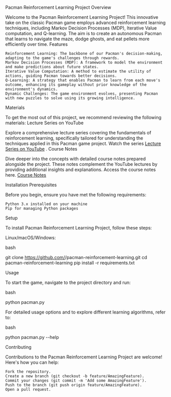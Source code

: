 Pacman Reinforcement Learning Project
Overview

Welcome to the Pacman Reinforcement Learning Project! This innovative take on the classic Pacman game employs advanced reinforcement learning techniques, including Markov Decision Processes (MDP), Iterative Value computation, and Q-learning. The aim is to create an autonomous Pacman that learns to navigate the maze, dodge ghosts, and eat pellets more efficiently over time.
Features

    Reinforcement Learning: The backbone of our Pacman's decision-making, adapting to the game's challenges through rewards.
    Markov Decision Processes (MDP): A framework to model the environment and make predictions about future states.
    Iterative Value Computation: A method to estimate the utility of actions, guiding Pacman towards better decisions.
    Q-Learning: A strategy that enables Pacman to learn from each move's outcome, enhancing its gameplay without prior knowledge of the environment's dynamics.
    Dynamic Challenges: The game environment evolves, presenting Pacman with new puzzles to solve using its growing intelligence.

Materials

To get the most out of this project, we recommend reviewing the following materials:
Lecture Series on YouTube

Explore a comprehensive lecture series covering the fundamentals of reinforcement learning, specifically tailored for understanding the techniques applied in this Pacman game project. Watch the series [Lecture Series on YouTube](https://www.youtube.com/watch?v=16Dir4QqCUg&list=PLsOUugYMBBJENfZ3XAToMsg44W7LeUVhF)
.
Course Notes

Dive deeper into the concepts with detailed course notes prepared alongside the project. These notes complement the YouTube lectures by providing additional insights and explanations. Access the course notes here. [Course Notes]([https://drive.google.com/path/to/your/document](https://drive.google.com/file/d/1bBSM_yb4WVxkNp7AJbb8v-QaWooSwsEq/view?usp=sharing))


Installation
Prerequisites

Before you begin, ensure you have met the following requirements:

    Python 3.x installed on your machine
    Pip for managing Python packages

Setup

To install Pacman Reinforcement Learning Project, follow these steps:

Linux/macOS/Windows:

bash

git clone https://github.com/<your-github-username>/pacman-reinforcement-learning.git
cd pacman-reinforcement-learning
pip install -r requirements.txt

Usage

To start the game, navigate to the project directory and run:

bash

python pacman.py

For detailed usage options and to explore different learning algorithms, refer to:

bash

python pacman.py --help

Contributing

Contributions to the Pacman Reinforcement Learning Project are welcome! Here's how you can help:

    Fork the repository.
    Create a new branch (git checkout -b feature/AmazingFeature).
    Commit your changes (git commit -m 'Add some AmazingFeature').
    Push to the branch (git push origin feature/AmazingFeature).
    Open a pull request.
